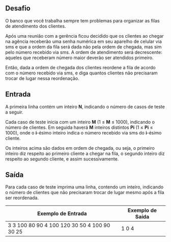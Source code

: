 ## Desafio 

O banco que você trabalha sempre tem problemas para organizar as filas de atendimento dos clientes.

Após uma reunião com a gerência ficou decidido que os clientes ao  chegar na agência receberão uma senha numérica em seu aparelho de  celular via sms e que a ordem da fila será dada não pela ordem de  chegada, mas sim pelo número recebido via sms. A ordem de atendimento  será decrescente: aqueles que receberam número maior deverão ser  atendidos primeiro. 

Então, dada a ordem de chegada dos clientes reordene a fila de acordo com o número recebido via sms, e diga quantos clientes não precisaram  trocar de lugar nessa reordenação.

## Entrada

A primeira linha contém um inteiro **N**, indicando o número de casos de teste a seguir.

Cada caso de teste inicia com um inteiro **M** (1 ≤ **M** ≤ 1000), indicando o número de clientes. Em seguida haverá **M** inteiros distintos **Pi** (1 ≤ **Pi** ≤ 1000), onde o **i**-ésimo inteiro indica o número recebido via sms do **i**-ésimo cliente.

Os inteiros acima são dados em ordem de chegada, ou seja, o primeiro  inteiro diz respeito ao primeiro cliente a chegar na fila, o segundo  inteiro diz respeito ao segundo cliente, e assim sucessivamente.

## Saída

Para cada caso de teste imprima uma linha, contendo um inteiro,  indicando o número de clientes que não precisaram trocar de lugar mesmo  após a fila ser reordenada.

 

| Exemplo de Entrada                                           | Exemplo de Saída        |
| ------------------------------------------------------------ | ----------------------- |
| 3  		3  		100 80 90  		4  		100 120 30 50  		4  		100 90 30 25 | 1  		0  		4 |